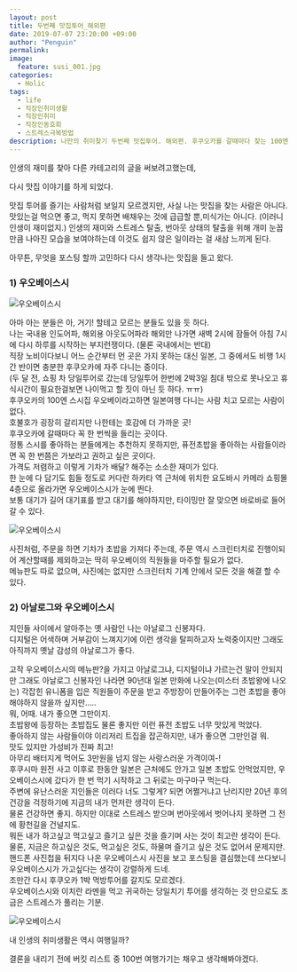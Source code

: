 ```yaml
---
layout: post
title: 두번째 맛집투어_해외편
date: 2019-07-07 23:20:00 +09:00
author: "Penguin"
permalink: 
image:
  feature: susi_001.jpg
categories:
  - Holic
tags:
  - life
  - 직장인취미생활
  - 직장인취미
  - 직장인동호회
  - 스트레스극복방법
description: 나만의 취미찾기 두번째 맛집투어. 해외편. 후쿠오카를 갈때마다 찾는 100엔 스시집.
---
```




인생의 재미를 찾아 다른 카테고리의 글을 써보려고했는데, 

다시 맛집 이야기를 하게 되었다. 

맛집 투어를 즐기는 사람처럼 보일지 모르겠지만, 사실 나는 맛집을 찾는 사람은 아니다.  
맛있는걸 먹으면 좋고, 먹지 못하면 배채우는 것에 급급할 뿐,미식가는 아니다.    (이러니 인생이 재미없지.)
인생의 재미와 스트레스 탈출, 번아웃 상태의 탈출을 위해 개미 눈꼽만큼 나아진 모습을 보여야하는데 이것도 쉽지 않은 일이라는 걸 새삼 느끼게 된다.   

아무튼, 무엇을 포스팅 할까 고민하다 다시 생각나는 맛집을 들고 왔다. 



### 1) 우오베이스시 ###



![우오베이스시](https://lh3.googleusercontent.com/WMRGHUL5ay1uB-o8qRRNhClu75PFDVKaC3KZjXYP7N6m1vJoW16mTraaz6_j_HvmAM-V8lSGEXtSrpHCAJThp0-8GCsquHnQf1Maaz6oHByQAyBehj6m6jf4Cd1sh0rpvjLPNf0nq9P54AJrbR5ZnZMRqOAHJ4zbEHOBO7e5QlzIRm0eF44yzVgt2HCA_GhmjVU84BYopyYYgwAkK4cyQH4SaynGNWeNtUwHqumelrh0OlH70fj-Iw_xxTBLqRFNBA79bX-pHm0TepKiQ0xlEb1lj5qwbswp6Y2ZOe6uDNqwuoPiC5jIKPBAbHO77wK1ugpvsOvOJo6kNJRQseWRtqFIUMESoBROpXvqGAYj1FUDtD09Or4ZkNdQL5GjphIxgtw2H4h2iRh8WSe1_0gqrDsSoHk5jbigLKsPjwnBZ9F96xRYqAPwMa7TjcgUDTQ7_TsQyM21HsPzcbWqzXWurUvVp91iSYU5kSBn5-SiPMz3_2mnMgW7LWyW2QDx8kmgFdPFxU2kiOktUwFjTNaQF_8CE7sxIJB0TiuBRVsT48tpdmJHvGmkGmECwL1ymO1DGIaeGdURRnR0j5UmciwKdLTmDSWzKpWRD62acmFRIkxC-n0hEhEZieggrNJ_WNkWR5qkhncMLRh5aGGImcQluO4_PVEsrQ=w960-h720-no)



아마 아는 분들은 아, 거기! 할테고 모르는 분들도 있을 듯 하다.   
나는 국내용 인도어파, 해외용 아웃도어파라 해외만 나가면 새벽 2시에 잠들어 아침 7시에 다시 하루를 시작하는 부지런쟁이다. (물론 국내에서는 반대)  
직장 노비이다보니 어느 순간부터 먼 곳은 가지 못하는 대신 일본, 그 중에서도 비행 1시간 반이면 충분한 후쿠오카에 자주 다니는 중이다.   
(두 달 전, 쇼핑 차 당일투어로 갔는데 당일투어 한번에 2박3일 침대 밖으로 못나오고 휴식시간이 필요한걸보면 나이먹고 할 짓이 아닌 듯 하다. ㅠㅠ)  
후쿠오카의 100엔 스시집 우오베이라고하면 일본여행 다니는 사람 치고 모르는 사람이 없다.  
호불호가 굉장히 갈리지만 나한테는 호감에 더 가까운 곳!  
후쿠오카에 갈때마다 꼭 한 번씩을 들리는 곳이다.   
정통 스시를 좋아하는 분들에게는 추천하지 못하지만, 퓨전초밥을 좋아하는 사람들이라면 꼭 한 번쯤은 가보라고 권하고 싶은 곳이다.   
가격도 저렴하고 이렇게 기차가 배달? 해주는 소소한 재미가 있다.   
한 눈에 다 담기도 힘들 정도로 커다란 하카타 역 근처에 위치한 요도바시 카메라 쇼핑몰 4층으로 올라가면 우오베이스시가 눈에 띈다.   
보통 대기가 길어 대기표를 받고 대기를 해야하지만, 타이밍만 잘 맞으면 바로바로 들어갈 수 있다.   



![우오베이스시](https://lh3.googleusercontent.com/_5DxiKeCuq8FYUzrajcdF2wuvKIUTFFuoSUBpKdjKPM7yNBvkH7OvYRpiiA_AlTcgCwHO-gbyv_2I02SqZDDo-u0XcldSC3M0uAvXYlrMvChU34W-U188u9tAJhc1_ZO6EyVCO3lIVRbNqqsEzW3OVSO1anHgWQCpdeNRNDlGDaJsS5Fh8TuW-qC2cN0Ezb1SBNCV0iUbKoancIDYmMwidrBXRgs3kLFJhVml-wCT1xj83EL3gJKMwJrAgA6vYNxnu9QEhDmKOFNZaJ6LmaIdZGyAX3AiCcCVHTGhZbmajbIbFZ34RkARkYOSPgrIj5nOk3L4jlumfd1En0T1Z7y7s9IqqfPT8M7f0cBQSr-bEp09vz1o6Xb0AjxNPs-tE2azSH49GUcyCZKfGF-d06YXFyMsuFIeMTbySXtEsnvfLfK9OXdOGS78pQGfSfiDSB6ZUPPNvjhyoW9YspWQiONi6B4wCqpeb-5P55fYwVdqkfzo6E_lsQ7ibTY_uQCac1pJX0hbpIOVJsMQXf6tPNSHtgr-dvrEkIefgKW6eN5oKN6g2JaefDyX7uMT2PAAU7WcrqgmPxqix3pv_9dChZfxdHTrAImp8KgObAScVgvHNPJjITuesIEnnBJZy4fCxUKmgdVVqgfn8wHWVuwsAupvqSzFVwYyw=w960-h720-no)



사진처럼, 주문을 하면 기차가 초밥을 가져다 주는데, 주문 역시 스크린터치로 진행이되어 계산할때를 제외하고는 딱히 우오베이의 직원들을 마주할 필요가 없다.   
메뉴판도 따로 없으며, 사진에는 없지만 스크린터치 기계 안에서 모든 것을 해결 할 수 있다.   



### 2) 아날로그와 우오베이스시 ###

지인들 사이에서 알아주는 옛 사람인 나는 아날로그 신봉자다.   
디지털은 어색하며 거부감이 느껴지기에 이런 생각을 탈피하고자 노력중이지만 그래도 아직까지 옛날 감성의 아날로그가 좋다. 

고작 우오베이스시의 메뉴판?을 가지고 아날로그냐, 디지털이냐 가르는건 말이 안되지만 그래도 아날로그 신봉자인 나라면 90년대 일본 만화에 나오는(미스터 초밥왕에 나오는) 각잡힌 유니폼을 입은 직원들이 주문을 받고 주방장이 만들어주는 그런 초밥을 좋아해야하지 않을까 싶지만.....  
뭐, 어때. 내가 좋으면 그만이지.  
초밥왕에 등장하는 초밥집도 물론 좋지만 이런 퓨전 초밥도 너무 맛있게 먹었다.   
좋아하지 않는 사람들이야 이리저리 트집을 잡곤하지만, 내가 좋으면 그만인걸 뭐.   
맛도 있지만 가성비가 진짜 최고!  
아무리 배터지게 먹어도 3만원을 넘지 않는 사랑스러운 가격이여-!  
후쿠시마 원전 사고 이후로 한동안 일본은 근처에도 안가고 일본 초밥도 안먹었지만, 우오베이스시에 갔다가 한 번 먹기 시작하고 그 뒤로는 마구마구 먹는다.   
주변에 유난스러운 지인들은 이러다 너도 그렇게? 되면 어쩔거냐고 난리지만 20년 후의 건강을 걱정하기에 지금의 내가 먼저란 생각이 든다.   
물론 건강하면 좋지. 하지만 이대로 스트레스 받으며 번아웃에서 벗어나지 못하면 그 전에 황천길을 건널지도.   
뭐든 내가 하고싶고 먹고싶고 즐기고 싶은 것을 즐기며 사는 것이 최고란 생각이 든다.   
물론, 지금은 하고싶은 것도, 먹고싶은 것도, 하물며 즐기고 싶은 것도 없어서 문제지만.   
핸드폰 사진첩을 뒤지다 나온 우오베이스시 사진을 보고 포스팅을 결심했는데 쓰다보니 우오베이스시가 가고싶다는 생각이 강렬하게 드네.   
조만간 다시 후쿠오카 1박 먹방투어를 갈지도 모르겠다.  
우오베이스시와 이치란 라멘을 먹고 귀국하는 당일치기 투어를 생각하는 것 만으로도 조금은 스트레스가 풀리는 기분.   



![우오베이스시](https://lh3.googleusercontent.com/TmKxxRuT8RkxggD0AF56IuOeLgr7Mfwwa3FkeyPTUgzhmgEvN0opLqXM1GlFUbfau3TtnY9j4kyt4NpBmtSJKFs2ZgvBK0zH12PM-_5pxHERrxGXtdndedZwzQBGblGHja8r2ZF5czTqUBCD8FEtnmLxuLaQuils7swIvK8nFXSGdw7gbf2GKCXUf85iJkdL4W-3Kmh5sj-fuRWJ5pbzYc1Vu2pBBoglIvaXMAMqSyQesa2L-E_VdnXk1WmL-zVD0yUWPdBBJxC5Njf1Deck0GGLtCdQCvLGJfYjyAGDThD2Da80CnRToecDNa2y53Dee0UhoOLXW2_9ZDto6DiFIkZAdH_SZTHiQwKy8xFgXWjYQybIdozNDcJHmtpzFuT1rvc0C5qR1YW-qNImmwk8oWVaQixAw9Okq8jyApL7O8Ya6akCmdjkdMubo4n6hcSGiHHyS2QxwXV7_c4FecqDCgIjba33-_ZJ_NyogVFZH78-ktR-pryMRPofS-QhWpZg6FLYGVkLpT9GzsHQo2fH9gBxerFN1cj8NTAfTWlDEMmcHmIrd1Cr2pFrehI2Bgv7Awq7ZB8XnU6IKHqsPGhEgj5AnTWLfY0qO3ze6ZusTq0Mz0CY0rI6sk6U9oEBXgb_9FeF-4D7-3QgO80QxeFSl4upSiVYTw=w960-h720-no)



내 인생의 취미생활은 역시 여행일까?  

결론을 내리기 전에 버킷 리스트 중 100번 여행가기는 채우고 생각해봐야겠다.   